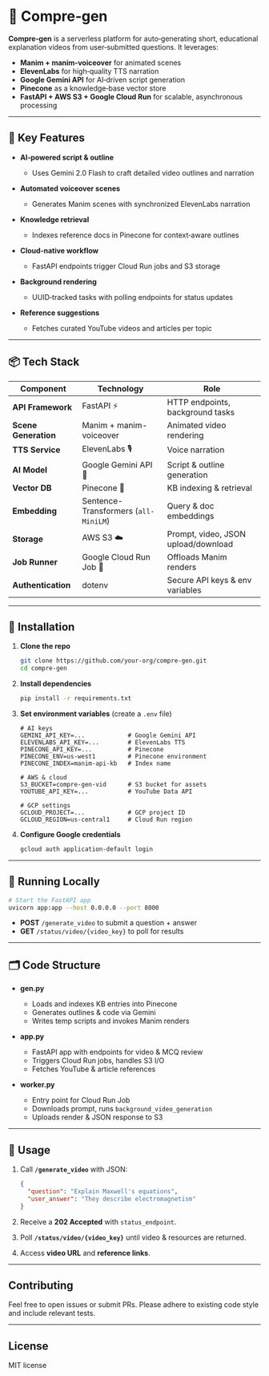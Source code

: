 # 🎥 Compre‑gen

**Compre‑gen** is a serverless platform for auto‑generating short, educational explanation videos from user‑submitted questions. It leverages:

* **Manim + manim‑voiceover** for animated scenes
* **ElevenLabs** for high‑quality TTS narration
* **Google Gemini API** for AI‑driven script generation
* **Pinecone** as a knowledge‑base vector store
* **FastAPI + AWS S3 + Google Cloud Run** for scalable, asynchronous processing

---

## 🚀 Key Features

* **AI‑powered script & outline**

  * Uses Gemini 2.0 Flash to craft detailed video outlines and narration
* **Automated voiceover scenes**

  * Generates Manim scenes with synchronized ElevenLabs narration
* **Knowledge retrieval**

  * Indexes reference docs in Pinecone for context‑aware outlines
* **Cloud‑native workflow**

  * FastAPI endpoints trigger Cloud Run jobs and S3 storage
* **Background rendering**

  * UUID‑tracked tasks with polling endpoints for status updates
* **Reference suggestions**

  * Fetches curated YouTube videos and articles per topic

---

## 📦 Tech Stack

| Component            | Technology                           | Role                                |
| -------------------- | ------------------------------------ | ----------------------------------- |
| **API Framework**    | FastAPI ⚡                            | HTTP endpoints, background tasks    |
| **Scene Generation** | Manim + manim-voiceover              | Animated video rendering            |
| **TTS Service**      | ElevenLabs 🎙️                       | Voice narration                     |
| **AI Model**         | Google Gemini API 🤖                 | Script & outline generation         |
| **Vector DB**        | Pinecone 🌲                          | KB indexing & retrieval             |
| **Embedding**        | Sentence-Transformers (`all-MiniLM`) | Query & doc embeddings              |
| **Storage**          | AWS S3 ☁️                            | Prompt, video, JSON upload/download |
| **Job Runner**       | Google Cloud Run Job 🚀              | Offloads Manim renders              |
| **Authentication**   | dotenv                               | Secure API keys & env variables     |

---

## 🔧 Installation

1. **Clone the repo**

   ```bash
   git clone https://github.com/your-org/compre-gen.git
   cd compre-gen
   ```

2. **Install dependencies**

   ```bash
   pip install -r requirements.txt
   ```

3. **Set environment variables** (create a `.env` file)

   ```env
   # AI keys
   GEMINI_API_KEY=...            # Google Gemini API
   ELEVENLABS_API_KEY=...        # ElevenLabs TTS
   PINECONE_API_KEY=...          # Pinecone
   PINECONE_ENV=us‑west1         # Pinecone environment
   PINECONE_INDEX=manim-api-kb   # Index name

   # AWS & cloud
   S3_BUCKET=compre-gen-vid      # S3 bucket for assets
   YOUTUBE_API_KEY=...           # YouTube Data API

   # GCP settings
   GCLOUD_PROJECT=...            # GCP project ID
   GCLOUD_REGION=us-central1     # Cloud Run region
   ```

4. **Configure Google credentials**

   ```bash
   gcloud auth application-default login
   ```

---

## 🚀 Running Locally

```bash
# Start the FastAPI app
uvicorn app:app --host 0.0.0.0 --port 8000
```

* **POST** `/generate_video` to submit a question + answer
* **GET**  `/status/video/{video_key}` to poll for results

---

## 🗂️ Code Structure

* **gen.py**

  * Loads and indexes KB entries into Pinecone
  * Generates outlines & code via Gemini
  * Writes temp scripts and invokes Manim renders

* **app.py**

  * FastAPI app with endpoints for video & MCQ review
  * Triggers Cloud Run jobs, handles S3 I/O
  * Fetches YouTube & article references

* **worker.py**

  * Entry point for Cloud Run Job
  * Downloads prompt, runs `background_video_generation`
  * Uploads render & JSON response to S3

---

## 📄 Usage

1. Call **`/generate_video`** with JSON:

   ```json
   {
     "question": "Explain Maxwell's equations",
     "user_answer": "They describe electromagnetism"
   }
   ```
2. Receive a **202 Accepted** with `status_endpoint`.
3. Poll **`/status/video/{video_key}`** until video & resources are returned.
4. Access **video URL** and **reference links**.

---

## Contributing

Feel free to open issues or submit PRs. Please adhere to existing code style and include relevant tests.

---

## License

MIT license
